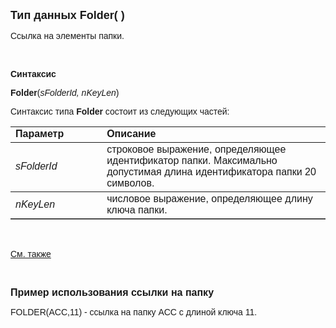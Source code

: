 ﻿<html>
<head>
<title>Folder()</title>
</head>

<body>

<p><strong><font size="4" face="Arial">Тип данных Folder( )</font></strong></p>

<p class="label"><font face="Arial">Ссылка на элементы папки.</font></p>

<p class="label">&nbsp;</p>

<p class="label"><font face="Arial"><b>Синтаксис</b></font></p>

<p><font face="Arial"><strong>Folder</strong>(<em>sFolderId, nKeyLen</em>)</font></p>

<p><font face="Arial">Синтаксис типа <strong>Folder</strong>
состоит из следующих частей:</font></p>

<table border="1" cellPadding="5" cols="2" frame="below" rules="rows">
<TBODY>
  <tr vAlign="top">
    <td class="label" width="29%"><font face="Arial"><b>Параметр</b></font></td>
    <td class="label" width="71%"><font face="Arial"><strong>Описание</strong></font></td>
  </tr>
  <tr>
    <td width="29%"><em><font face="Arial">sFolderId</font></em></td>
    <td width="71%"><font face="Arial">строковое выражение, 
	определяющее идентификатор папки. Максимально допустимая длина 
	идентификатора папки 20 символов.</font></td>
  </tr>
  <tr>
    <td width="29%"><font face="Arial"><em>nKeyLen</em></font></td>
    <td width="71%"><font face="Arial">числовое выражение, 
	определяющее длину ключа папки. </font></td>
  </tr>
</TBODY>
</table>

<p class="label">&nbsp;</p>

<p class="label"><font face="Arial"><a href="../types.html">См. также</a></font></p>

<p class="label">&nbsp;</p>

<p><font size="3" face="Arial"><strong>Пример использования ссылки на 
папку</strong></font></p>

<p><font face="Arial">FOLDER(ACC,11) - ссылка на папку ACC с длиной 
ключа 11.</font></p>
</body>
</html>
